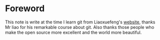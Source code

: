 #  Foreword

This note is write at the time I learn git from Liaoxuefeng's [website], thanks Mr liao for his remarkable course about git.
Also thanks those people who make the open source more excellent and the world more beautiful.
 









































































[website]:http://www.liaoxuefeng.com/wiki/0013739516305929606dd18361248578c67b8067c8c017b000








